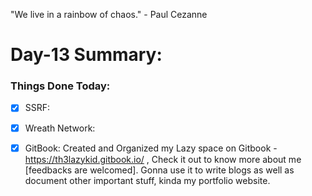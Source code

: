 "We live in a rainbow of chaos." - Paul Cezanne

# Day-13 Summary:

### Things Done Today:

- [X] SSRF: 

- [X] Wreath Network: 

- [X] GitBook: Created and Organized my Lazy space on Gitbook - https://th3lazykid.gitbook.io/ , Check it out to know more about me [feedbacks are welcomed]. Gonna use it to write blogs as well as document other important stuff, kinda my portfolio website. 

